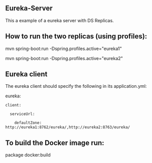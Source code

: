 ## Eureka-Server
This a example of a eureka server with DS Replicas.

## How to run the two replicas (using profiles):

mvn spring-boot:run -Dspring.profiles.active="eureka1"

mvn spring-boot:run -Dspring.profiles.active="eureka2"

## Eureka client
The eureka client should specify the following in its application.yml:

eureka:

    client:
  
      serviceUrl:
    
        defaultZone: http://eureka1:8762/eureka/,http://eureka2:8763/eureka/
      
      
## To build the Docker image run:
package docker:build
